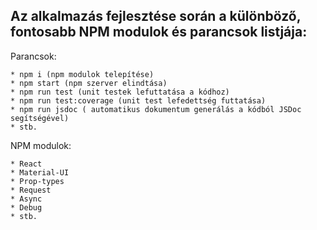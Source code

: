 ## Az alkalmazás fejlesztése során a különböző, fontosabb NPM modulok és parancsok listjája:
Parancsok:

    * npm i (npm modulok telepítése)
    * npm start (npm szerver elindtása)
    * npm run test (unit testek lefuttatása a kódhoz)
    * npm run test:coverage (unit test lefedettség futtatása)
    * npm run jsdoc ( automatikus dokumentum generálás a kódból JSDoc segítségével)
    * stb.

NPM modulok:

    * React
    * Material-UI
    * Prop-types
    * Request
    * Async 
    * Debug
    * stb.